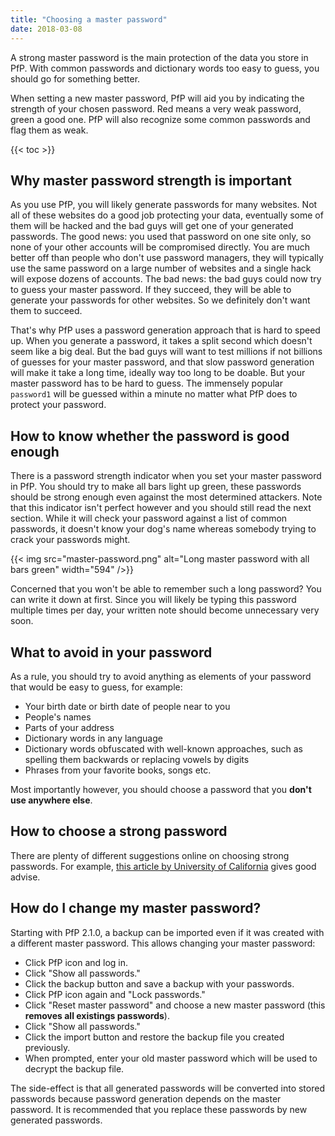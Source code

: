 ```yaml
---
title: "Choosing a master password"
date: 2018-03-08
---
```


A strong master password is the main protection of the data you store in PfP. With common passwords and dictionary words too easy to guess, you should go for something better.

When setting a new master password, PfP will aid you by indicating the strength of your chosen password. Red means a very weak password, green a good one. PfP will also recognize some common passwords and flag them as weak.

{{< toc >}}

## Why master password strength is important

As you use PfP, you will likely generate passwords for many websites. Not all of these websites do a good job protecting your data, eventually some of them will be hacked and the bad guys will get one of your generated passwords. The good news: you used that password on one site only, so none of your other accounts will be compromised directly. You are much better off than people who don't use password managers, they will typically use the same password on a large number of websites and a single hack will expose dozens of accounts. The bad news: the bad guys could now try to guess your master password. If they succeed, they will be able to generate your passwords for other websites. So we definitely don't want them to succeed.

That's why PfP uses a password generation approach that is hard to speed up. When you generate a password, it takes a split second which doesn't seem like a big deal. But the bad guys will want to test millions if not billions of guesses for your master password, and that slow password generation will make it take a long time, ideally way too long to be doable. But your master password has to be hard to guess. The immensely popular `password1` will be guessed within a minute no matter what PfP does to protect your password.

## How to know whether the password is good enough

There is a password strength indicator when you set your master password in PfP. You should try to make all bars light up green, these passwords should be strong enough even against the most determined attackers. Note that this indicator isn't perfect however and you should still read the next section. While it will check your password against a list of common passwords, it doesn't know your dog's name whereas somebody trying to crack your passwords might.

{{< img src="master-password.png" alt="Long master password with all bars green" width="594" />}}

Concerned that you won't be able to remember such a long password? You can write it down at first. Since you will likely be typing this password multiple times per day, your written note should become unnecessary very soon.

## What to avoid in your password

As a rule, you should try to avoid anything as elements of your password that would be easy to guess, for example:

* Your birth date or birth date of people near to you
* People's names
* Parts of your address
* Dictionary words in any language
* Dictionary words obfuscated with well-known approaches, such as spelling them backwards or replacing vowels by digits
* Phrases from your favorite books, songs etc.

Most importantly however, you should choose a password that you **don't use anywhere else**.

## How to choose a strong password

There are plenty of different suggestions online on choosing strong passwords. For example, [this article by University of California](https://it.ucsf.edu/policies/choose-right-password) gives good advise.

## How do I change my master password?

Starting with PfP 2.1.0, a backup can be imported even if it was created with a different master password. This allows changing your master password:

* Click PfP icon and log in.
* Click "Show all passwords."
* Click the backup button and save a backup with your passwords.
* Click PfP icon again and "Lock passwords."
* Click "Reset master password" and choose a new master password (this **removes all existings passwords**).
* Click "Show all passwords."
* Click the import button and restore the backup file you created previously.
* When prompted, enter your old master password which will be used to decrypt the backup file.

The side-effect is that all generated passwords will be converted into stored passwords because password generation depends on the master password. It is recommended that you replace these passwords by new generated passwords.
